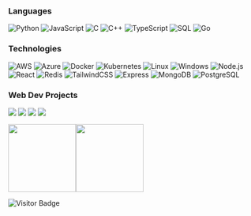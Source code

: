 
### Languages

![Python](https://img.shields.io/badge/-Python-000?&logo=Python&style=for-the-badge)
![JavaScript](https://img.shields.io/badge/-JavaScript-000?&logo=JavaScript&style=for-the-badge)
![C](https://img.shields.io/badge/-C-000?&logo=C&style=for-the-badge)
![C++](https://img.shields.io/badge/-C++-000?&logo=c%2b%2b&logoColor=00599C&style=for-the-badge)
![TypeScript](https://img.shields.io/badge/-TypeScript-000?&logo=TypeScript&style=for-the-badge)
![SQL](https://img.shields.io/badge/-SQL-000?&logo=MySQL&style=for-the-badge)
![Go](https://img.shields.io/badge/-Go-000?&logo=Go&style=for-the-badge)

### Technologies

![AWS](https://img.shields.io/badge/-AWS-000?&logo=Amazon-AWS&logoColor=F90&style=for-the-badge)
![Azure](https://img.shields.io/badge/-Azure-000?&logo=Microsoft-Azure&style=for-the-badge)
![Docker](https://img.shields.io/badge/-Docker-000?&logo=Docker&style=for-the-badge)
![Kubernetes](https://img.shields.io/badge/-Kubernetes-000?&logo=Kubernetes&style=for-the-badge)
![Linux](https://img.shields.io/badge/-Linux-000?&logo=Linux&style=for-the-badge)
![Windows](https://img.shields.io/badge/-Windows-000?&logo=Windows&style=for-the-badge)
![Node.js](https://img.shields.io/badge/-Node.js-000?&logo=node.js&style=for-the-badge)
![React](https://img.shields.io/badge/-React-000?&logo=React&style=for-the-badge)
![Redis](https://img.shields.io/badge/-Redis-000?&logo=Redis&style=for-the-badge)
![TailwindCSS](https://img.shields.io/badge/-Tailwind-000?&logo=tailwindcss&style=for-the-badge)
![Express](https://img.shields.io/badge/-Express-000?&logo=express&style=for-the-badge)
![MongoDB](https://img.shields.io/badge/-MongoDB-000?&logo=mongodb&style=for-the-badge)
![PostgreSQL](https://img.shields.io/badge/-PostgreSQL-000?&logo=postgresql&style=for-the-badge)


<!-- ![TensorFlow](https://img.shields.io/badge/-TensorFlow-000?&logo=TensorFlow) -->

### Web Dev Projects

![](https://img.shields.io/badge/-🚧%20PPP%20Personal%20Professional%20Project%20Around%20Devops%20And%20Kubernetes-000&style=for-the-badge)
![](https://img.shields.io/badge/-👁️%20INSAT's%20Techlens%20Club%20Website-000&style=for-the-badge)
![](https://img.shields.io/badge/-🪙%20Siporty%20Tipping%20Platform-000&style=for-the-badge)
![](https://img.shields.io/badge/-⚔️%20Participated%20in%20ACM's%20Battle%20Royale%20v1.0-000&style=for-the-badge)

<img height="137px" src="https://github-readme-stats.vercel.app/api?username=adamlahbib&hide_title=true&hide_border=true&show_icons=true&include_all_commits=true&count_private=true&line_height=21&text_color=000&icon_color=000&bg_color=0,ea6161,ffc64d,fffc4d,52fa5a&theme=dark" /><!-- wi*quL3fcV --><img height="137px" src="https://github-readme-stats.vercel.app/api/top-langs/?username=adamalston&hide=html&hide_title=true&hide_border=true&layout=compact&langs_count=6&exclude_repo=comp426,Redventures-Movie-Quotes&text_color=000&icon_color=fff&bg_color=0,52fa5a,4dfcff,c64dff&theme=dark" />

![Visitor Badge](https://visitor-badge.laobi.icu/badge?page_id=adamlahbib)
